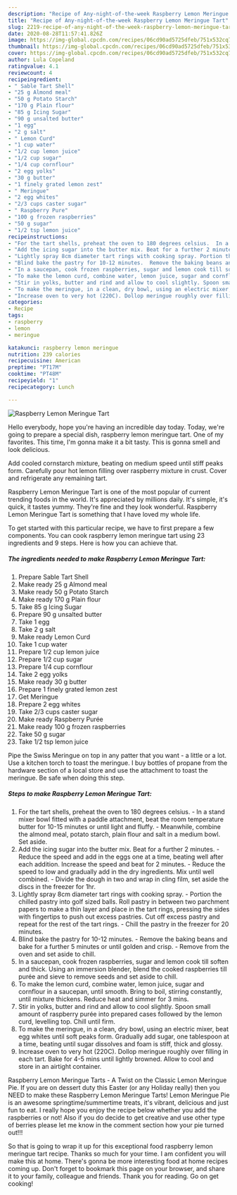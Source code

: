```yaml
---
description: "Recipe of Any-night-of-the-week Raspberry Lemon Meringue Tart"
title: "Recipe of Any-night-of-the-week Raspberry Lemon Meringue Tart"
slug: 2219-recipe-of-any-night-of-the-week-raspberry-lemon-meringue-tart
date: 2020-08-28T11:57:41.826Z
image: https://img-global.cpcdn.com/recipes/06cd90ad5725dfeb/751x532cq70/raspberry-lemon-meringue-tart-recipe-main-photo.jpg
thumbnail: https://img-global.cpcdn.com/recipes/06cd90ad5725dfeb/751x532cq70/raspberry-lemon-meringue-tart-recipe-main-photo.jpg
cover: https://img-global.cpcdn.com/recipes/06cd90ad5725dfeb/751x532cq70/raspberry-lemon-meringue-tart-recipe-main-photo.jpg
author: Lula Copeland
ratingvalue: 4.1
reviewcount: 4
recipeingredient:
- " Sable Tart Shell"
- "25 g Almond meal"
- "50 g Potato Starch"
- "170 g Plain flour"
- "85 g Icing Sugar"
- "90 g unsalted butter"
- "1 egg"
- "2 g salt"
- " Lemon Curd"
- "1 cup water"
- "1/2 cup lemon juice"
- "1/2 cup sugar"
- "1/4 cup cornflour"
- "2 egg yolks"
- "30 g butter"
- "1 finely grated lemon zest"
- " Meringue"
- "2 egg whites"
- "2/3 cups caster sugar"
- " Raspberry Pure"
- "100 g frozen raspberries"
- "50 g sugar"
- "1/2 tsp lemon juice"
recipeinstructions:
- "For the tart shells, preheat the oven to 180 degrees celsius.  In a stand mixer bowl fitted with a paddle attachment, beat the room temperature butter for 10-15 minutes or until light and fluffy. Meanwhile, combine the almond meal, potato starch, plain flour and salt in a medium bowl. Set aside."
- "Add the icing sugar into the butter mix. Beat for a further 2 minutes. Reduce the speed and add in the eggs one at a time, beating well after each addition. Increase the speed and beat for 2 minutes. Reduce the speed to low and gradually add in the dry ingredients. Mix until well combined. Divide the dough in two and wrap in cling film, set aside the discs in the freezer for 1hr."
- "Lightly spray 8cm diameter tart rings with cooking spray. Portion the chilled pastry into golf sized balls. Roll pastry in between two parchment papers to make a thin layer and place in the tart rings, pressing the sides with fingertips to push out excess pastries. Cut off excess pastry and repeat for the rest of the tart rings.  Chill the pastry in the freezer for 20 minutes."
- "Blind bake the pastry for 10-12 minutes.  Remove the baking beans and bake for a further 5 minutes or until golden and crisp. Remove from the oven and set aside to chill."
- "In a saucepan, cook frozen raspberries, sugar and lemon cook till soften and thick. Using an immersion blender, blend the cooked raspberries till purée and sieve to remove seeds and set aside to chill."
- "To make the lemon curd, combine water, lemon juice, sugar and cornflour in a saucepan, until smooth. Bring to boil, stirring constantly, until mixture thickens. Reduce heat and simmer for 3 mins."
- "Stir in yolks, butter and rind and allow to cool slightly. Spoon small amount of raspberry purée into prepared cases followed by the lemon curd, levelling top. Chill until firm."
- "To make the meringue, in a clean, dry bowl, using an electric mixer, beat egg whites until soft peaks form. Gradually add sugar, one tablespoon at a time, beating until sugar dissolves and foam is stiff, thick and glossy."
- "Increase oven to very hot (220C). Dollop meringue roughly over filling in each tart. Bake for 4-5 mins until lightly browned. Allow to cool and store in an airtight container."
categories:
- Recipe
tags:
- raspberry
- lemon
- meringue

katakunci: raspberry lemon meringue 
nutrition: 239 calories
recipecuisine: American
preptime: "PT17M"
cooktime: "PT48M"
recipeyield: "1"
recipecategory: Lunch

---
```



![Raspberry Lemon Meringue Tart](https://img-global.cpcdn.com/recipes/06cd90ad5725dfeb/751x532cq70/raspberry-lemon-meringue-tart-recipe-main-photo.jpg)

Hello everybody, hope you're having an incredible day today. Today, we're going to prepare a special dish, raspberry lemon meringue tart. One of my favorites. This time, I'm gonna make it a bit tasty. This is gonna smell and look delicious.

Add cooled cornstarch mixture, beating on medium speed until stiff peaks form. Carefully pour hot lemon filling over raspberry mixture in crust. Cover and refrigerate any remaining tart.

Raspberry Lemon Meringue Tart is one of the most popular of current trending foods in the world. It's appreciated by millions daily. It's simple, it's quick, it tastes yummy. They're fine and they look wonderful. Raspberry Lemon Meringue Tart is something that I have loved my whole life.


To get started with this particular recipe, we have to first prepare a few components. You can cook raspberry lemon meringue tart using 23 ingredients and 9 steps. Here is how you can achieve that.

<!--inarticleads1-->

##### The ingredients needed to make Raspberry Lemon Meringue Tart:

1. Prepare  Sable Tart Shell
1. Make ready 25 g Almond meal
1. Make ready 50 g Potato Starch
1. Make ready 170 g Plain flour
1. Take 85 g Icing Sugar
1. Prepare 90 g unsalted butter
1. Take 1 egg
1. Take 2 g salt
1. Make ready  Lemon Curd
1. Take 1 cup water
1. Prepare 1/2 cup lemon juice
1. Prepare 1/2 cup sugar
1. Prepare 1/4 cup cornflour
1. Take 2 egg yolks
1. Make ready 30 g butter
1. Prepare 1 finely grated lemon zest
1. Get  Meringue
1. Prepare 2 egg whites
1. Take 2/3 cups caster sugar
1. Make ready  Raspberry Purée
1. Make ready 100 g frozen raspberries
1. Take 50 g sugar
1. Take 1/2 tsp lemon juice


Pipe the Swiss Meringue on top in any patter that you want - a little or a lot. Use a kitchen torch to toast the meringue. I buy bottles of propane from the hardware section of a local store and use the attachment to toast the meringue. Be safe when doing this step. 

<!--inarticleads2-->

##### Steps to make Raspberry Lemon Meringue Tart:

1. For the tart shells, preheat the oven to 180 degrees celsius.  - In a stand mixer bowl fitted with a paddle attachment, beat the room temperature butter for 10-15 minutes or until light and fluffy. - Meanwhile, combine the almond meal, potato starch, plain flour and salt in a medium bowl. Set aside.
1. Add the icing sugar into the butter mix. Beat for a further 2 minutes. - Reduce the speed and add in the eggs one at a time, beating well after each addition. Increase the speed and beat for 2 minutes. - Reduce the speed to low and gradually add in the dry ingredients. Mix until well combined. - Divide the dough in two and wrap in cling film, set aside the discs in the freezer for 1hr.
1. Lightly spray 8cm diameter tart rings with cooking spray. - Portion the chilled pastry into golf sized balls. Roll pastry in between two parchment papers to make a thin layer and place in the tart rings, pressing the sides with fingertips to push out excess pastries. Cut off excess pastry and repeat for the rest of the tart rings.  - Chill the pastry in the freezer for 20 minutes.
1. Blind bake the pastry for 10-12 minutes.  - Remove the baking beans and bake for a further 5 minutes or until golden and crisp. - Remove from the oven and set aside to chill.
1. In a saucepan, cook frozen raspberries, sugar and lemon cook till soften and thick. Using an immersion blender, blend the cooked raspberries till purée and sieve to remove seeds and set aside to chill.
1. To make the lemon curd, combine water, lemon juice, sugar and cornflour in a saucepan, until smooth. Bring to boil, stirring constantly, until mixture thickens. Reduce heat and simmer for 3 mins.
1. Stir in yolks, butter and rind and allow to cool slightly. Spoon small amount of raspberry purée into prepared cases followed by the lemon curd, levelling top. Chill until firm.
1. To make the meringue, in a clean, dry bowl, using an electric mixer, beat egg whites until soft peaks form. Gradually add sugar, one tablespoon at a time, beating until sugar dissolves and foam is stiff, thick and glossy.
1. Increase oven to very hot (220C). Dollop meringue roughly over filling in each tart. Bake for 4-5 mins until lightly browned. Allow to cool and store in an airtight container.


Raspberry Lemon Meringue Tarts - A Twist on the Classic Lemon Meringue Pie. If you are on dessert duty this Easter (or any Holiday really) then you NEED to make these Raspberry Lemon Meringue Tarts! Lemon Meringue Pie is an awesome springtime/summertime treats, it&#39;s vibrant, delicious and just fun to eat. I really hope you enjoy the recipe below whether you add the raspberries or not! Also if you do decide to get creative and use other type of berries please let me know in the comment section how your pie turned out!!! 

So that is going to wrap it up for this exceptional food raspberry lemon meringue tart recipe. Thanks so much for your time. I am confident you will make this at home. There's gonna be more interesting food at home recipes coming up. Don't forget to bookmark this page on your browser, and share it to your family, colleague and friends. Thank you for reading. Go on get cooking!
